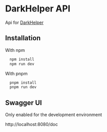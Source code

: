 # DarkHelper API

Api for [DarkHelper](https://github.com/dm94/DarkHelper)

## Installation

With npm

```bash
  npm install
  npm run dev
```

With pnpm

```bash
  pnpm install
  pnpm run dev
```

## Swagger UI
Only enabled for the development environment

http://localhost:8080/doc
    
